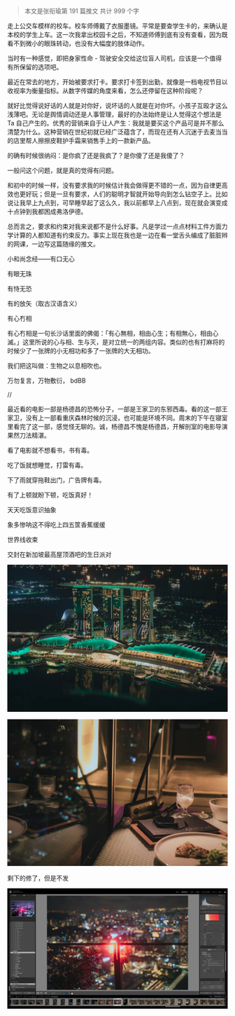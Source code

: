 > 本文是张衔瑜第 191 篇推文 共计 999 个字

走上公交车模样的校车。校车师傅戴了衣服墨镜。平常是要查学生卡的，来确认是本校的学生上车。这一次我拿出校园卡之后，不知道师傅到底有没有查看，因为既看不到微小的眼珠转动，也没有大幅度的肢体动作。

当时有一种感觉，即把身家性命 - 驾驶安全交给这位盲人司机，应该是一个值得有所保留的选项吧。

最近在常去的地方，开始被要求打卡。要求打卡签到出勤，就像是一档电视节目以收视率为衡量指标。从数字传媒的角度来看，怎么还停留在这种阶段呢？

就好比觉得说好话的人就是对你好，说坏话的人就是在对你坏。小孩子互殴才这么浅薄吧。无论是舆情调动还是人事管理，最好的办法始终是让人觉得这个想法是 Ta 自己产生的。优秀的营销来自于让人产生：我就是要买这个产品可是并不那么清楚为什么。这种营销在世纪初就已经广泛蕴含了，而现在还有人沉迷于去麦当当的店里帮人擦擦皮鞋护手霜来销售手上的一款新产品。

的确有时候很纳闷：是你疯了还是我疯了？是你傻了还是我傻了？

一般问这个问题，就是真的觉得有问题。

和初中的时候一样，没有要求我的时候估计我会做得更不错的一点，因为自律更高效也更好玩；但是一旦有要求，人们的聪明才智就开始导向到怎么钻空子上。比如说让我早上九点到，可早睡早起了这么久，我以前都早上八点到，现在就会演变成十点钟到我都困成弗洛伊德。

总而言之，要求和约束对我来说都不是什么好事。凡是学过一点点材料工件方面力学计算的人都知道有约束反力。事实上现在我也是一边在看一堂舌头编成了脏脏辫的网课，一边写这篇随缘的推文。

小和尚念经——有口无心

有眼无珠

有恃无恐

有的放矢（取古汉语含义）

有心冇相

有心冇相是一句长沙话里面的佛偈：「有心無相，相由心生；有相無心，相由心滅。」这里所说的心与相、生与灭，是对立统一的两组内容。类似的也有打麻将的时候少了一张牌的小无相功和多了一张牌的大无相功。

我们把这叫做：生物之以息相吹也。

万勿复言，万物敷衍， bdBB

//

最近看的电影一部是杨德昌的恐怖分子，一部是王家卫的东邪西毒。看的这一部王家卫，没有上一部看重庆森林时候的沉浸，也可能是环境不同。周末的下午在寝室里看完了这一部，感觉怪无聊的。诚，杨德昌不愧是杨德昌，开解剖室的电影导演果然刀法精湛。

看了电影就不想看书，书有毒。

吃了饭就想睡觉，打雷有毒。

下了雨就穿拖鞋出门，广告牌有毒。

有了上顿就盼下顿，吃饭真好！

天天吃饭意识抽象

象多惨呐这不得吃上四五筐香蕉缓缓

世界线收束

交封在新加坡最高屋顶酒吧的生日派对

![](./images/img_001.jpeg)

![](./images/img_002.jpeg)

剩下的修了，但是不发

![](./images/img_003.jpeg)
